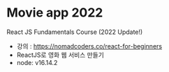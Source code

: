 # Movie app 2022

React JS Fundamentals Course (2022 Update!)

- 강의 : https://nomadcoders.co/react-for-beginners
- ReactJS로 영화 웹 서비스 만들기
- node: v16.14.2